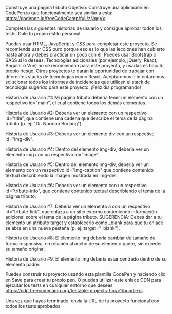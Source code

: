 Construye una página tributo
Objetivo: Construye una aplicación en CodePen.io que funcionalmente sea similar a esta: https://codepen.io/freeCodeCamp/full/zNqgVx.

Completa las siguientes historias de usuario y consigue aprobar todos los tests. Dale tu propio estilo personal.

Puedes usar HTML, JavaScript y CSS para completar este proyecto. Se recomienda usar CSS puro porque eso es lo que las lecciones han cubierto hasta ahora y debes practicar un poco con él. Puedes usar Bootstrap o SASS si lo deseas. Tecnologías adicionales (por ejemplo, jQuery, React, Angular o Vue) no se recomiendan para este proyecto, y usarlas es bajo tu propio riesgo. Otros proyectos te darán la oportunidad de trabajar con diferentes stacks de tecnologías como React. Aceptaremos e intentaremos solucionar todos los informes de incidencias que utilicen el stack de tecnología sugerido para este proyecto. ¡Feliz día programando!

Historia de Usuario #1: Mi página tributo debería tener un elemento con un respectivo id="main", el cual contiene todos los demás elementos.

Historia de Usuario #2: Debería ver un elemento con un respectivo id="title", que contiene una cadena que describe el tema de la página tributo (p. ej. "Dr. Norman Borlaug").

Historia de Usuario #3: Debería ver un elemento div con un respectivo id="img-div".

Historia de Usuario #4: Dentro del elemento img-div, debería ver un elemento img con un respectivo id="image".

Historia de Usuario #5: Dentro del elemento img-div, debería ver un elemento con un respectivo id="img-caption" que contiene contenido textual describiendo la imagen mostrada en img-div.

Historia de Usuario #6: Debería ver un elemento con un respectivo id="tribute-info", que contiene contenido textual describiendo el tema de la página tributo.

Historia de Usuario #7: Debería ver un elemento a con un respectivo id="tribute-link", que enlaza a un sitio externo conteniendo información adicional sobre el tema de la página tributo. SUGERENCIA: Debes dar a tu elemento un atributo target y establecerlo como \_blank para que tu enlace se abra en una nueva pestaña (p. ej. target="\_blank").

Historia de Usuario #8: El elemento img debería cambiar de tamaño de forma responsiva, en relación al ancho de su elemento padre, sin exceder su tamaño original.

Historia de Usuario #9: El elemento img debería estar centrado dentro de su elemento padre.

Puedes construir tu proyecto usando esta plantilla CodePen y haciendo clic en Save para crear tu propio pen. O puedes utilizar este enlace CDN para ejecutar los tests en cualquier entorno que desees: https://cdn.freecodecamp.org/testable-projects-fcc/v1/bundle.js.

Una vez que hayas terminado, envía la URL de tu proyecto funcional con todos los tests aprobados.
